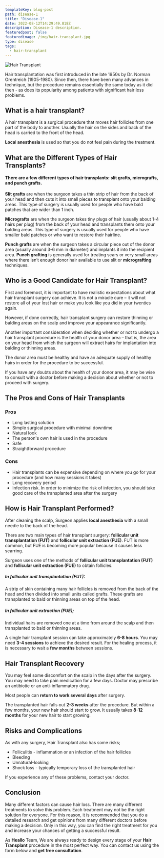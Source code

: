 ```yaml
---
templateKey: blog-post
path: disease-1
title: "Disease-1"
date: 2022-08-12T14:29:49.818Z
description: Disease-1 description.
featuredpost: false
featuredimage: /img/hair-transplant.jpg
type: disease
tags:
  - hair-transplant
---
```

![Hair Transplant](/img/hair-transplant.jpg "Hair Transplant")

Hair transplantation was first introduced in the late 1950s by Dr. Norman Orentreich (1905-1980). Since then, there have been many advances in technique, but the procedure remains essentially the same today as it did then - as does its popularity among patients with significant hair loss problems.

## **What is a hair transplant?**

A hair transplant is a surgical procedure that moves hair follicles from one part of the body to another. Usually the hair on the sides and back of the head is carried to the front of the head.

**Local anesthesia** is used so that you do not feel pain during the treatment.

## **What are the Different Types of Hair Transplants?**

#### There are a few different types of hair transplants: slit grafts, micrografts, and punch grafts.

**Slit grafts** are when the surgeon takes a thin strip of hair from the back of your head and then cuts it into small pieces to transplant onto your balding areas. This type of surgery is usually used for people who have bald patches that are wider than 1 inch.

**Micrografts** are when the surgeon takes tiny plugs of hair (usually about 1-4 hairs per plug) from the back of your head and transplants them onto your balding areas. This type of surgery is usually used for people who have smaller bald patches or who want to restore their hairline.

**Punch grafts** are when the surgeon takes a circular piece out of the donor area (usually around 3-6 mm in diameter) and implants it into the recipient area. **Punch grafting** is generally used for treating scars or very small areas where there isn’t enough donor hair available to use slit or **micrografting** techniques.

## **Who is a Good Candidate for Hair Transplant?**

First and foremost, it is important to have realistic expectations about what hair transplant surgery can achieve.
It is not a miracle cure – it will not restore all of your lost hair or make you look like you did in your twenties again.

However, if done correctly, hair transplant surgery can restore thinning or balding areas on the scalp and improve your appearance significantly.

Another important consideration when deciding whether or not to undergo a hair transplant procedure is the health of your donor area – that is, the area on your head from which the surgeon will extract hairs for implantation into balding or thinning areas.

The donor area must be healthy and have an adequate supply of healthy hairs in order for the procedure to be successful.

If you have any doubts about the health of your donor area, it may be wise to consult with a doctor before making a decision about whether or not to proceed with surgery.

## **The Pros and Cons of Hair Transplants**

### **Pros**

* Long lasting solution
* Simple surgical procedure with minimal downtime
* Natural look
* The person's own hair is used in the procedure
* Safe
* Straightforward procedure

### **Cons**

* Hair transplants can be expensive depending on where you go for your procedure (and how many sessions it takes)
* Long recovery period
* Infection risk. In order to minimize the risk of infection, you should take good care of the transplanted area after the surgery

## **How is Hair Transplant Performed?**

After cleaning the scalp, Surgeon applies **local anesthesia** with a small needle to the back of the head.

There are two main types of hair transplant surgery: **follicular unit transplantation (FUT)** and **follicular unit extraction (FUE)**. FUT is more common, but FUE is becoming more popular because it causes less scarring.

Surgeon uses one of the methods of **follicular unit transplantation (FUT)** and **follicular unit extraction (FUE)** to obtain follicles.

##### **In follicular unit transplantation (FUT):**

A strip of skin containing many hair follicles is removed from the back of the head and then divided into small units called grafts. These grafts are transplanted to bald or thinning areas on top of the head.

##### **In follicular unit extraction (FUE);**

Individual hairs are removed one at a time from around the scalp and then transplanted to bald or thinning areas.

A single hair transplant session can take approximately **6-8 hours**. You may need **3-4 sessions** to achieve the desired result. For the healing process, it is necessary to wait a **few months** between sessions.

## **Hair Transplant Recovery**

You may feel some discomfort on the scalp in the days after the surgery. You may need to take pain medication for a few days. Doctor may prescribe an antibiotic or an anti-inflammatory drug.

Most people can **return to work several days** after surgery.

The transplanted hair falls out **2-3 weeks** after the procedure. But within a few months, your new hair should start to grow. It usually takes **8-12 months** for your new hair to start growing.

## **Risks and Complications**

As with any surgery, Hair Transplant also has some risks;

* Folliculitis - inflammation or an infection of the hair follicles
* Bleeding
* Unnatural-looking
* Shock loss - typically temporary loss of the transplanted hair

If you experience any of these problems, contact your doctor.

## **Conclusion**

Many different factors can cause hair loss. There are many different treatments to solve this problem. Each treatment may not be the right solution for everyone. For this reason, it is recommended that you do a detailed research and get opinions from many different doctors before making a decision. Only in this way, you can find the right treatment for you and increase your chances of getting a successful result.

As **Heallo** Team, We are always ready to design every stage of your **Hair Transplant** procedure in the most perfect way. You can contact us using the form below and **get free consultation**.